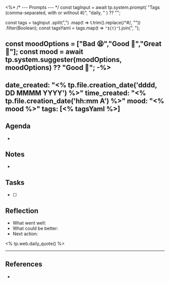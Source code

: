<%*
/* --- Prompts --- */
const tagInput = await tp.system.prompt(
  "Tags (comma-separated, with or without #)",
  "daily, "
) ?? "";

const tags = tagInput
  .split(",")
  .map(t => t.trim().replace(/^#/, ""))
  .filter(Boolean);
const tagsYaml = tags.map(t => `"${t}"`).join(", ");

const moodOptions = ["Bad 😫","Good 🙂","Great 🤩"];
const mood = await tp.system.suggester(moodOptions, moodOptions) ?? "Good 🙂";
-%>
---
date_created: "<% tp.file.creation_date('dddd, DD MMMM YYYY') %>"
time_created: "<% tp.file.creation_date('hh:mm A') %>"
mood: "<% mood %>"
tags: [<% tagsYaml %>]
---
## Agenda
- 

## Notes
- 

## Tasks
- [ ] 

## Reflection
- What went well:
- What could be better:
- Next action:

<% tp.web.daily_quote() %>

---

## References
- 